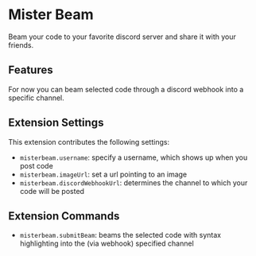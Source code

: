 # Mister Beam

Beam your code to your favorite discord server and share it with your friends.

## Features

For now you can beam selected code through a discord webhook into a specific channel.

## Extension Settings

This extension contributes the following settings:

-   `misterbeam.username`: specify a username, which shows up when you post code
-   `misterbeam.imageUrl`: set a url pointing to an image
-   `misterbeam.discordWebhookUrl`: determines the channel to which your code will be posted

## Extension Commands

-   `misterbeam.submitBeam`: beams the selected code with syntax highlighting into the (via webhook) specified channel

